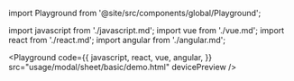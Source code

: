 import Playground from '@site/src/components/global/Playground';

import javascript from './javascript.md';
import vue from './vue.md';
import react from './react.md';
import angular from './angular.md';

<Playground
  code={{
    javascript,
    react,
    vue,
    angular,
  }}
  src="usage/modal/sheet/basic/demo.html"
  devicePreview
/>
